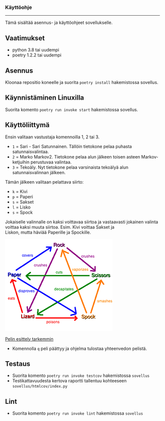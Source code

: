 ### Käyttöohje
---
Tämä sisältää asennus- ja käyttöohjeet sovellukselle.

## Vaatimukset
  * python 3.8 tai uudempi 
  * poetry 1.2.2 tai uudempi

## Asennus
Kloonaa repositio koneelle ja suorita `poetry install` hakemistossa sovellus.

## Käynnistäminen Linuxilla
Suorita komento `poetry run invoke start` hakemistossa sovellus.

## Käyttöliittymä
Ensin valitaan vastustaja komennoilla 1, 2 tai 3.
  * `1` = Sari - Sari Satunnainen. Tällöin tietokone pelaa puhasta satunnaisvalintaa.
  * `2` = Marko Markov2. Tietokone pelaa alun jälkeen toisen asteen Markov-ketjuihin perustuvaa valintaa. 
  * `3` = Tekoäly. Nyt tietokone pelaa varsinaista tekoälyä alun satunnaisvalinnan jälkeen.

Tämän jälkeen valitaan pelattava siirto: 
  * `k` = Kivi
  * `p` = Paperi
  * `s` = Sakset
  * `l` = Lisko 
  * `s` = Spock
  
Jokaiselle valinnalle on kaksi voittavaa siirtoa ja vastaavasti jokainen valinta voittaa kaksi muuta siirtoa. Esim. Kivi voittaa Sakset ja \
Liskon, mutta häviää Paperille ja Spockille.

![Siirrot](https://github.com/ollhaa/TiraLabra/blob/main/dokumentointi/Rock_paper_scissors_lizard_spock_rules.png)

[Pelin esittely tarkemmin](https://www.youtube.com/watch?v=x5Q6-wMx-K8)

  * Komennolla `q` peli päättyy ja ohjelma tulostaa yhteenvedon pelistä.
  
## Testaus
  * Suorita komento `poetry run invoke testcov` hakemistossa `sovellus`
  * Testikattavuudesta kertova raportti tallentuu kohteeseen `sovellus/htmlcov/index.py`

## Lint
  * Suorita komento `poetry run invoke lint` hakemistossa `sovellus`


